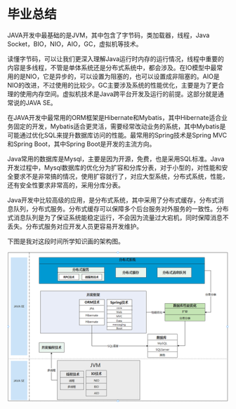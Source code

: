 # 毕业总结

JAVA开发中最基础的是JVM，其中包含了字节码，类加载器，线程，Java Socket，BIO，NIO，AIO，GC，虚拟机等技术。

读懂字节码，可以让我们更深入理解Java运行时内存的运行情况，线程中重要的内容是多线程，不管是单体系统还是分布式系统中，都会涉及。在IO模型中最常用的是NIO，它是异步的，可以设置为阻塞的，也可以设置成非阻塞的。AIO是NIO的改进，不过使用的比较少。GC主要涉及系统的性能优化，主要是为了更合理的使用内存空间。虚拟机技术是Java跨平台开发及运行的前提。这部分就是通常说的JAVA SE。

在JAVA开发中最常用的ORM框架是Hibernate和Mybatis，其中Hibernate适合业务固定的开发，Mybatis适合更灵活，需要经常改动业务的系统，其中Mybatis是可能通过优化SQL来提升数据库访问的性能。最常用的Spring技术是Spring MVC和Spring Boot，其中Spring Boot是开发的主流方向。

Java常用的数据库是Mysql，主要是因为开源，免费，也是采用SQL标准。Java开发过程中，Mysql数据库的优化分为扩容和分库分表，对于小型的，对性能和安全要求不是非常搞的情况，使用扩容就行了，对应大型系统，分布式系统，性能，还有安全性要求非常高的，采用分库分表。

Java开发中比较高级的应用，是分布式系统，其中采用了分布式缓存，分布式消息队列，分布式服务。分布式缓存可以保障多个后台服务对外服务的一致性。分布式消息队列是为了保证系统能稳定运行，不会因为流量过大宕机，同时保障消息不丢失。分布式服务对应开发人员更容易开发维护。

下图是我对这段时间所学知识画的架构图。

![Java](https://github.com/HChengJ/JavaCamp1/blob/main/Week15/Work/pic/Java.png)

